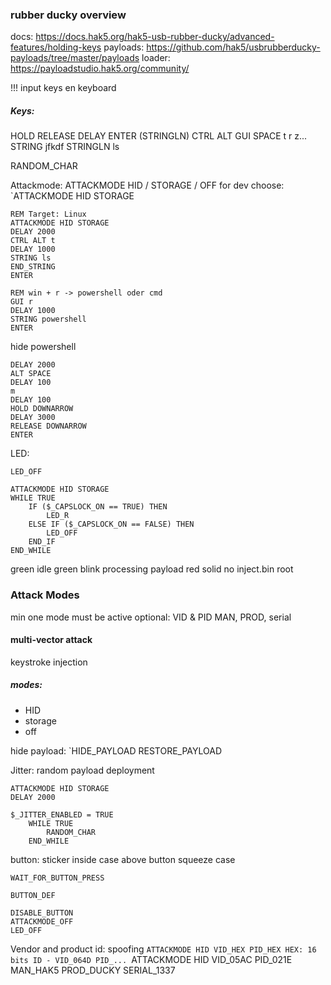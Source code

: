 ### rubber ducky overview

docs: https://docs.hak5.org/hak5-usb-rubber-ducky/advanced-features/holding-keys
payloads: https://github.com/hak5/usbrubberducky-payloads/tree/master/payloads
loader: https://payloadstudio.hak5.org/community/ 

!!! input keys en keyboard
##### Keys:
HOLD RELEASE
DELAY
ENTER (STRINGLN)
CTRL ALT GUI SPACE t r z...
STRING jfkdf
STRINGLN ls

RANDOM_CHAR

Attackmode:
ATTACKMODE HID / STORAGE / OFF for dev choose: `ATTACKMODE HID STORAGE

```
REM Target: Linux
ATTACKMODE HID STORAGE
DELAY 2000
CTRL ALT t
DELAY 1000
STRING ls
END_STRING
ENTER

```

```
REM win + r -> powershell oder cmd 
GUI r
DELAY 1000
STRING powershell
ENTER
```

hide powershell 
```
DELAY 2000
ALT SPACE
DELAY 100
m
DELAY 100
HOLD DOWNARROW
DELAY 3000
RELEASE DOWNARROW
ENTER
```

LED:
```
LED_OFF

ATTACKMODE HID STORAGE
WHILE TRUE
	IF ($_CAPSLOCK_ON == TRUE) THEN
		LED_R
	ELSE IF ($_CAPSLOCK_ON == FALSE) THEN
		LED_OFF
	END_IF
END_WHILE
```
green idle
green blink processing payload
red solid no inject.bin root

### Attack Modes
min one mode must be active
optional:
VID & PID
MAN, PROD, serial
#### multi-vector attack
keystroke injection
##### modes:
- HID
- storage
- off

hide payload: 
`HIDE_PAYLOAD RESTORE_PAYLOAD

Jitter:
random payload deployment
```
ATTACKMODE HID STORAGE
DELAY 2000

$_JITTER_ENABLED = TRUE
	WHILE TRUE
		RANDOM_CHAR
	END_WHILE
```

button:
sticker inside case above button
squeeze case

```
WAIT_FOR_BUTTON_PRESS

BUTTON_DEF

DISABLE_BUTTON
ATTACKMODE_OFF
LED_OFF
```

Vendor and product id:
spoofing `ATTACKMODE HID VID_HEX PID_HEX
HEX: 16 bits ID - VID_064D PID_...
`ATTACKMODE HID VID_05AC PID_021E MAN_HAK5 PROD_DUCKY SERIAL_1337
